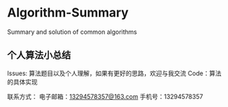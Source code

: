 # Algorithm-Summary
Summary and solution of common algorithms
## 个人算法小总结
Issues: 算法题目以及个人理解，如果有更好的思路，欢迎与我交流
Code：算法的具体实现

联系方式：
	电子邮箱：13294578357@163.com
	手机号：13294578357
